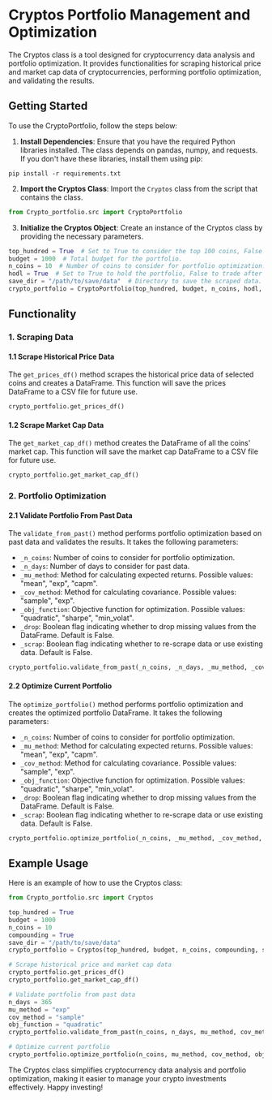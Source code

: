 # Cryptos Portfolio Management and Optimization

The Cryptos class is a tool designed for cryptocurrency data analysis and portfolio optimization. It provides functionalities for scraping historical price and market cap data of cryptocurrencies, performing portfolio optimization, and validating the results.

## Getting Started

To use the CryptoPortfolio, follow the steps below:

1. **Install Dependencies**: Ensure that you have the required Python libraries installed. The class depends on pandas, numpy, and requests. If you don't have these libraries, install them using pip:

```
pip install -r requirements.txt
```

2. **Import the Cryptos Class**: Import the `Cryptos` class from the script that contains the class.

```python
from Crypto_portfolio.src import CryptoPortfolio
```

3. **Initialize the Cryptos Object**: Create an instance of the Cryptos class by providing the necessary parameters.

```python
top_hundred = True  # Set to True to consider the top 100 coins, False to consider all cryptocurrencies.
budget = 1000  # Total budget for the portfolio.
n_coins = 10  # Number of coins to consider for portfolio optimization.
hodl = True  # Set to True to hold the portfolio, False to trade after one year of investment.
save_dir = "/path/to/save/data"  # Directory to save the scraped data.
crypto_portfolio = CryptoPortfolio(top_hundred, budget, n_coins, hodl, save_dir)
```

## Functionality

### 1. Scraping Data

#### 1.1 Scrape Historical Price Data

The `get_prices_df()` method scrapes the historical price data of selected coins and creates a DataFrame. This function will save the prices DataFrame to a CSV file for future use.

```python
crypto_portfolio.get_prices_df()
```

#### 1.2 Scrape Market Cap Data

The `get_market_cap_df()` method creates the DataFrame of all the coins' market cap. This function will save the market cap DataFrame to a CSV file for future use.

```python
crypto_portfolio.get_market_cap_df()
```

### 2. Portfolio Optimization

#### 2.1 Validate Portfolio From Past Data

The `validate_from_past()` method performs portfolio optimization based on past data and validates the results. It takes the following parameters:

- `_n_coins`: Number of coins to consider for portfolio optimization.
- `_n_days`: Number of days to consider for past data.
- `_mu_method`: Method for calculating expected returns. Possible values: "mean", "exp", "capm".
- `_cov_method`: Method for calculating covariance. Possible values: "sample", "exp".
- `_obj_function`: Objective function for optimization. Possible values: "quadratic", "sharpe", "min_volat".
- `_drop`: Boolean flag indicating whether to drop missing values from the DataFrame. Default is False.
- `_scrap`: Boolean flag indicating whether to re-scrape data or use existing data. Default is False.

```python
crypto_portfolio.validate_from_past(_n_coins, _n_days, _mu_method, _cov_method, _obj_function, _drop, _scrap=False)
```

#### 2.2 Optimize Current Portfolio

The `optimize_portfolio()` method performs portfolio optimization and creates the optimized portfolio DataFrame. It takes the following parameters:

- `_n_coins`: Number of coins to consider for portfolio optimization.
- `_mu_method`: Method for calculating expected returns. Possible values: "mean", "exp", "capm".
- `_cov_method`: Method for calculating covariance. Possible values: "sample", "exp".
- `_obj_function`: Objective function for optimization. Possible values: "quadratic", "sharpe", "min_volat".
- `_drop`: Boolean flag indicating whether to drop missing values from the DataFrame. Default is False.
- `_scrap`: Boolean flag indicating whether to re-scrape data or use existing data. Default is False.

```python
crypto_portfolio.optimize_portfolio(_n_coins, _mu_method, _cov_method, _obj_function, _compounding=False, _scrap=False)
```

## Example Usage

Here is an example of how to use the Cryptos class:

```python
from Crypto_portfolio.src import Cryptos

top_hundred = True
budget = 1000
n_coins = 10
compounding = True
save_dir = "/path/to/save/data"
crypto_portfolio = Cryptos(top_hundred, budget, n_coins, compounding, save_dir)

# Scrape historical price and market cap data
crypto_portfolio.get_prices_df()
crypto_portfolio.get_market_cap_df()

# Validate portfolio from past data
n_days = 365
mu_method = "exp"
cov_method = "sample"
obj_function = "quadratic"
crypto_portfolio.validate_from_past(n_coins, n_days, mu_method, cov_method, obj_function)

# Optimize current portfolio
crypto_portfolio.optimize_portfolio(n_coins, mu_method, cov_method, obj_function)
```

The Cryptos class simplifies cryptocurrency data analysis and portfolio optimization, making it easier to manage your crypto investments effectively. Happy investing!